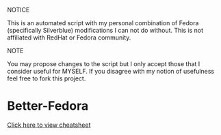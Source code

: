 NOTICE

This is an automated script with my personal combination of Fedora (specifically Silverblue) modifications I can not do without. This is not affiliated with RedHat or Fedora community.

NOTE

You may propose changes to the script but I only accept those that I consider useful for MYSELF. If you disagree with my notion of usefulness feel free to fork this project.

# Better-Fedora

[Click here to view cheatsheet](Resources/Better-Fedora.sh)